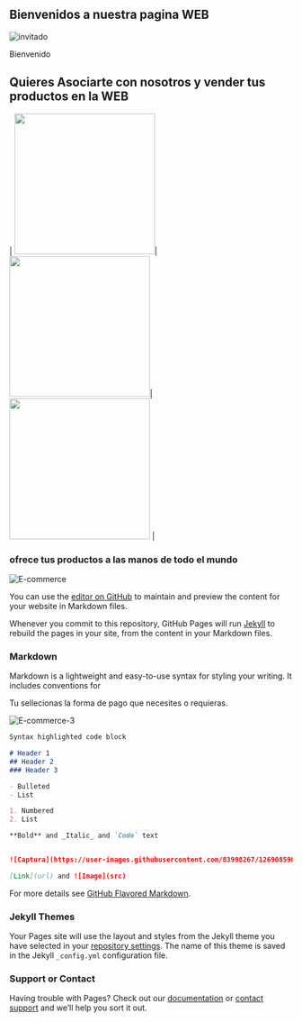 ## Bienvenidos a nuestra pagina WEB

![invitado](https://user-images.githubusercontent.com/83998267/126918362-6d7e22fc-6934-4d98-bcf9-bb4ab3b49ff7.png)


Bienvenido 

## Quieres Asociarte con nosotros y vender tus productos en la WEB

| <img src="https://user-images.githubusercontent.com/83998267/126918806-35b3b983-3667-4d70-89a0-2a7ba3d8957e.jpg" width="250">|<img src="https://user-images.githubusercontent.com/83998267/126918845-7e2f9230-a192-4ac1-80df-c8d701490fb2.jpg" width="250">| <img src="https://user-images.githubusercontent.com/83998267/126918875-d65b9972-d654-4328-95de-5cae90b171f7.jpg" width="250"> |



### ofrece tus productos a las manos de todo el mundo

![E-commerce](https://user-images.githubusercontent.com/83998267/126919505-4e7769a7-620e-4e84-a576-1fa7bcef6027.jpg)





You can use the [editor on GitHub](https://github.com/GlmAndresMau09/Software_Libre/edit/gh-pages/index.md) to maintain and preview the content for your website in Markdown files.

Whenever you commit to this repository, GitHub Pages will run [Jekyll](https://jekyllrb.com/) to rebuild the pages in your site, from the content in your Markdown files.

### Markdown

Markdown is a lightweight and easy-to-use syntax for styling your writing. It includes conventions for

Tu sellecionas la forma de pago que necesites o requieras.

![E-commerce-3](https://user-images.githubusercontent.com/83998267/126919627-cc4b7d0e-3683-4155-b70a-350a87a41bc4.jpg)

```markdown
Syntax highlighted code block

# Header 1
## Header 2
### Header 3

- Bulleted
- List

1. Numbered
2. List

**Bold** and _Italic_ and `Code` text


![Captura](https://user-images.githubusercontent.com/83998267/126908596-9db198d6-cb0f-4b3c-a4b0-d94376b41d7e.PNG)

[Link](url) and ![Image](src)
```

For more details see [GitHub Flavored Markdown](https://guides.github.com/features/mastering-markdown/).

### Jekyll Themes

Your Pages site will use the layout and styles from the Jekyll theme you have selected in your [repository settings](https://github.com/GlmAndresMau09/Software_Libre/settings/pages). The name of this theme is saved in the Jekyll `_config.yml` configuration file.

### Support or Contact

Having trouble with Pages? Check out our [documentation](https://docs.github.com/categories/github-pages-basics/) or [contact support](https://support.github.com/contact) and we’ll help you sort it out.
